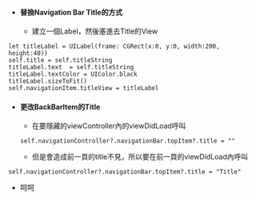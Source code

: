 * #### 替換Navigation Bar Title的方式

  * 建立一個Label，然後塞進去Title的View

```
let titleLabel = UILabel(frame: CGRect(x:0, y:0, width:200, height:40))
self.title = self.titleString
titleLabel.text  = self.titleString
titleLabel.textColor = UIColor.black
titleLabel.sizeToFit()
self.navigationItem.titleView = titleLabel
```

* #### 更改BackBarItem的Title

  * 在要隱藏的viewController內的viewDidLoad呼叫

  ```
  self.navigationController?.navigationBar.topItem?.title = ""
  ```

  * 但是會造成前一頁的title不見，所以要在前一頁的viewDidLoad內呼叫

```
self.navigationController?.navigationBar.topItem?.title = "Title"
```

* 呵呵



